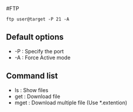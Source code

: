 #FTP

`ftp user@target -P 21 -A`

## Default options

* -P : Specify the port
* -A : Force Active mode

## Command list

* ls : Show files
* get : Download file
* mget : Download multiple file (Use *.extention)